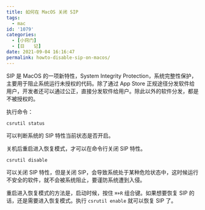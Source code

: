 ```yaml
---
title: 如何在 MacOS 关闭 SIP
tags:
  - mac
id: '1079'
categories:
  - [小窍门]
  - [日　　记]
date: 2021-09-04 16:16:47
permalink: howto-disable-sip-on-macos/
---
```


SIP 是 MacOS 的一项新特性，System Integrity Protection，系统完整性保护，主要用于阻止系统运行未授权的代码。除了通过 App Store 正规途径分发软件给用户，开发者还可以通过公正，直接分发软件给用户。除此以外的软件分发，都是不被授权的。

执行命令：

```generic
csrutil status
```

可以判断系统的 SIP 特性当前状态是否开启。

关机后重启进入恢复模式，才可以在命令行关闭 SIP 特性。

```generic
csrutil disable
```

可以关闭 SIP 特性，但是关闭 SIP，会导致系统处于某种危险状态中，这时候运行不安全的软件，就不会被系统阻止，要谨防系统遭到入侵。

重启进入恢复模式的方法是，启动时候，按住 `⌘+R` 组合键。如果想要恢复 SIP 的话，还是需要进入恢复模式。执行 `csrutil enable` 就可以恢复 SIP 了。